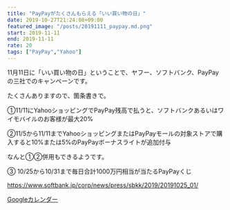 ```yaml
---
title: "PayPayがたくさんもらえる「いい買い物の日」"
date: 2019-10-27T21:24:08+09:00
featured_image: "/posts/20191111_paypay.md.png"
start: 2019-11-11
end: 2019-11-11
rate: 20
tags: ["PayPay","Yahoo"]
---
```


11月11日に「いい買い物の日」ということで、ヤフー、ソフトバンク、PayPayの三社でのキャンペーンです。

たくさんありますので、箇条書きで。

①11/11にYahooショッピングでPayPay残高で払うと、ソフトバンクあるいはワイモバイルのお客様が最大20%

②11/5から11/11までYahooショッピングまたはPayPayモールの対象ストアで購入すると10%または5%のPayPayボーナスライトが追加付与

なんと①②併用もできるようです。

③ 10/25から10/31まで毎日合計1000万円相当が当たるPayPayくじ

https://www.softbank.jp/corp/news/press/sbkk/2019/20191025_01/


[Googleカレンダー](http://www.google.com/calendar/event?action=TEMPLATE&text=PayPay%E3%81%8C%E3%81%9F%E3%81%8F%E3%81%95%E3%82%93%E3%82%82%E3%82%89%E3%81%88%E3%82%8B%E3%80%8C%E3%81%84%E3%81%84%E8%B2%B7%E3%81%84%E7%89%A9%E3%81%AE%E6%97%A5%E3%80%8D&dates=20191111/20191111&details=https://pokanpo.com/posts/20191111_paypay/)